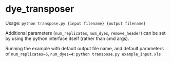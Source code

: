 # dye_transposer

Usage: 
`python transpose.py {input filename} {output filename}`

Additional parameters (`num_replicates`, `num_dyes`, `remove_header`) can be set by using the python interface itself (rather than cmd args).

Running the example with default output file name, and default parameters of `num_replicates=5`, `num_dyes=4`: 
`python transpose.py example_input.xls`
